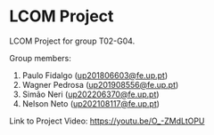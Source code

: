 # LCOM Project

LCOM Project for group T02-G04.

Group members:

1. Paulo Fidalgo   (up201806603@fe.up.pt)
2. Wagner Pedrosa  (up201908556@fe.up.pt)
3. Simão Neri      (up202206370@fe.up.pt)
4. Nelson Neto     (up202108117@fe.up.pt)

Link to Project Video: https://youtu.be/O_-ZMdLtOPU
